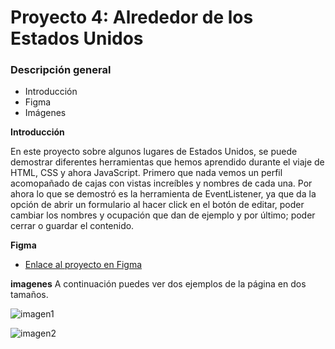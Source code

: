 # Proyecto 4: Alrededor de los Estados Unidos

### Descripción general

* Introducción
* Figma
* Imágenes

 
**Introducción**    
  
En este proyecto sobre algunos lugares de Estados Unidos, se puede demostrar diferentes herramientas que hemos aprendido durante el viaje de HTML, CSS y ahora JavaScript. 
Primero que nada vemos un perfil acomopañado de cajas con vistas increíbles y nombres de cada una. Por ahora lo que se demostró es la herramienta de EventListener, ya que da la opción de abrir un formulario al hacer click en el botón de editar, poder cambiar los nombres y ocupación que dan de ejemplo y por último; poder cerrar o guardar el contenido.

**Figma**

* [Enlace al proyecto en Figma](https://www.figma.com/file/LDMgqWesKpQkIwhOfEBuTS/WEB%2C-Sprint-5%3A-Around-The-U.S.-%7C-desktop-%2B-mobile?node-id=0%3A1)

**imagenes**
A continuación puedes ver dos ejemplos de la página en dos tamaños.

![imagen1](https://user-images.githubusercontent.com/122049900/233183205-84d87a70-8a91-4456-bb6d-f4e98188b6aa.png)

![imagen2](https://user-images.githubusercontent.com/122049900/233183134-6f99169e-d83e-41f0-96b7-4837fbe1c6f7.png)
